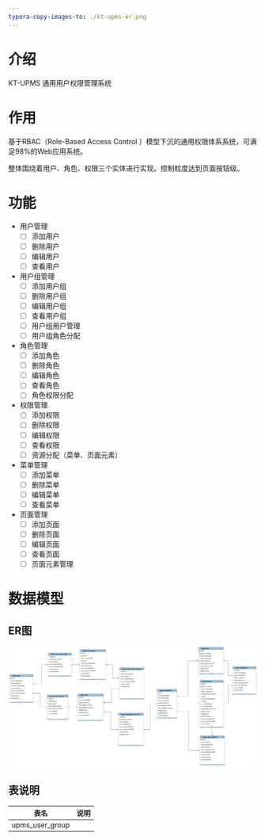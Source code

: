```yaml
---
typora-copy-images-to: ./kt-upms-er.png
---
```


# 介绍
KT-UPMS 通用用户权限管理系统

# 作用
基于RBAC（Role-Based Access Control ）模型下沉的通用权限体系系统，可满足98%的Web应用系统。

整体围绕着用户、角色、权限三个实体进行实现。控制粒度达到页面按钮级。

# 功能
- 用户管理
	- [ ] 添加用户
	- [ ] 删除用户
	- [ ] 编辑用户
	- [ ] 查看用户

- 用户组管理
	- [ ] 添加用户组
	- [ ] 删除用户组
	- [ ] 编辑用户组
	- [ ] 查看用户组
	- [ ] 用户组用户管理
	- [ ] 用户组角色分配
  
- 角色管理
	- [ ] 添加角色
	- [ ] 删除角色
	- [ ] 编辑角色
	- [ ] 查看角色
	- [ ] 角色权限分配

- 权限管理
	- [ ] 添加权限
	- [ ] 删除权限
	- [ ] 编辑权限
	- [ ] 查看权限
	- [ ] 资源分配（菜单、页面元素）

- 菜单管理
	- [ ] 添加菜单
	- [ ] 删除菜单
	- [ ] 编辑菜单
	- [ ] 查看菜单

- 页面管理
	- [ ] 添加页面
	- [ ] 删除页面
	- [ ] 编辑页面
	- [ ] 查看页面
	- [ ] 页面元素管理
	
# 数据模型

## ER图
![](./asserts/kt-upms-er.png)

## 表说明

| 表名  | 说明 |
| ----- | ---- |
| upms_user_group |      |

